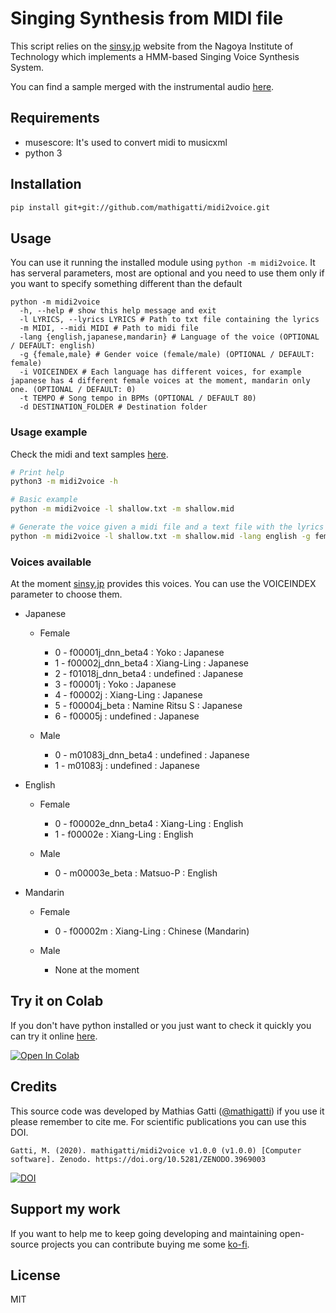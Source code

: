 # Singing Synthesis from MIDI file

This script relies on the [sinsy.jp](http://sinsy.jp/) website from the Nagoya Institute of Technology which implements a HMM-based Singing Voice Synthesis System.

You can find a sample merged with the instrumental audio [here](https://soundcloud.com/mathias-gatti/shallow-midi2voice).

## Requirements

- musescore: It's used to convert midi to musicxml
- python 3

## Installation

```bash
pip install git+git://github.com/mathigatti/midi2voice.git
```

## Usage

You can use it running the installed module using `python -m midi2voice`. It has serveral parameters, most are optional and you need to use them only if you want to specify something different than the default

```
python -m midi2voice
  -h, --help # show this help message and exit
  -l LYRICS, --lyrics LYRICS # Path to txt file containing the lyrics
  -m MIDI, --midi MIDI # Path to midi file
  -lang {english,japanese,mandarin} # Language of the voice (OPTIONAL / DEFAULT: english)
  -g {female,male} # Gender voice (female/male) (OPTIONAL / DEFAULT: female)
  -i VOICEINDEX # Each language has different voices, for example japanese has 4 different female voices at the moment, mandarin only one. (OPTIONAL / DEFAULT: 0)
  -t TEMPO # Song tempo in BPMs (OPTIONAL / DEFAULT 80)
  -d DESTINATION_FOLDER # Destination folder
```

### Usage example

Check the midi and text samples [here](https://github.com/mathigatti/midi2voice/tree/master/inputs).

```bash
# Print help
python3 -m midi2voice -h

# Basic example
python -m midi2voice -l shallow.txt -m shallow.mid

# Generate the voice given a midi file and a text file with the lyrics
python -m midi2voice -l shallow.txt -m shallow.mid -lang english -g female -t 96
```

### Voices available

At the moment [sinsy.jp](http://sinsy.jp/) provides this voices. You can use the VOICEINDEX parameter to choose them.

- Japanese

    - Female

        * 0 - f00001j_dnn_beta4 : Yoko : Japanese
        * 1 - f00002j_dnn_beta4 : Xiang-Ling : Japanese
        * 2 - f01018j_dnn_beta4 : undefined : Japanese
        * 3 - f00001j : Yoko : Japanese
        * 4 - f00002j : Xiang-Ling : Japanese
        * 5 - f00004j_beta : Namine Ritsu S : Japanese
        * 6 - f00005j : undefined : Japanese

    - Male

        * 0 - m01083j_dnn_beta4 : undefined : Japanese
        * 1 - m01083j : undefined : Japanese

- English

    - Female

        * 0 - f00002e_dnn_beta4 : Xiang-Ling : English
        * 1 - f00002e : Xiang-Ling : English

    - Male

        * 0 - m00003e_beta : Matsuo-P : English

- Mandarin
    - Female

        * 0 - f00002m : Xiang-Ling : Chinese (Mandarin)

    - Male

        * None at the moment

## Try it on Colab

If you don't have python installed or you just want to check it quickly you can try it online [here](https://colab.research.google.com/drive/1_lZiwQfuHIVaEFmAibPKUMprZ_0yU35L?usp=sharing).

[![Open In Colab](https://colab.research.google.com/assets/colab-badge.svg)](https://colab.research.google.com/drive/1_lZiwQfuHIVaEFmAibPKUMprZ_0yU35L?usp=sharing)

## Credits
This source code was developed by Mathias Gatti ([@mathigatti](https://mathigatti.com)) if you use it please remember to cite me. For scientific publications you can use this DOI.

`Gatti, M. (2020). mathigatti/midi2voice v1.0.0 (v1.0.0) [Computer software]. Zenodo. https://doi.org/10.5281/ZENODO.3969003`

[![DOI](https://zenodo.org/badge/140364503.svg)](https://zenodo.org/badge/latestdoi/140364503)

## Support my work

If you want to help me to keep going developing and maintaining open-source projects you can contribute buying me some [ko-fi](https://ko-fi.com/mathigatti).

## License
MIT
